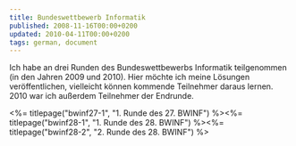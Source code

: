 ```yaml
---
title: Bundeswettbewerb Informatik
published: 2008-11-16T00:00+0200
updated: 2010-04-11T00:00+0200
tags: german, document
---
```


Ich habe an drei Runden des Bundeswettbewerbs Informatik teilgenommen (in den Jahren 2009 und 2010). Hier möchte ich meine Lösungen veröffentlichen, vielleicht können kommende Teilnehmer daraus lernen. 2010 war ich außerdem Teilnehmer der Endrunde.

<%= titlepage("bwinf27-1", "1. Runde des 27. BWINF") %><%= titlepage("bwinf28-1", "1. Runde des 28. BWINF") %><%= titlepage("bwinf28-2", "2. Runde des 28. BWINF") %>
